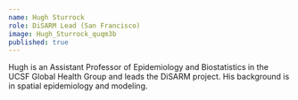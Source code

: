 ```yaml
---
name: Hugh Sturrock
role: DiSARM Lead (San Francisco)
image: Hugh_Sturrock_quqm3b
published: true
---
```

Hugh is an Assistant Professor of Epidemiology and Biostatistics in the UCSF Global Health Group and leads the DiSARM project. His background is in spatial epidemiology and modeling.
